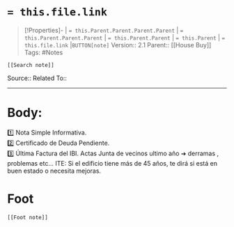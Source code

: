 # `= this.file.link`
>[!Properties]- | `= this.Parent.Parent.Parent.Parent` |  `= this.Parent.Parent.Parent` | `= this.Parent.Parent` | `= this.Parent` | `= this.file.link` |`BUTTON[note]` 
>Version:: 2.1
>Parent:: [[House Buy]]
>Tags: #Notes
```meta-bind-embed
[[Search note]]
```
Source::
Related To::
***
# Body:
1️⃣ Nota Simple Informativa.  
2️⃣ Certificado de Deuda Pendiente.  
3️⃣ Última Factura del IBI.
Actas Junta de vecinos ultimo año ➔ derramas , problemas etc... 
ITE: Si el edificio tiene más de 45 años, te dirá si está en buen estado o necesita mejoras.








# Foot
```meta-bind-embed
[[Foot note]]
``` 